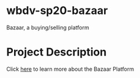 # wbdv-sp20-bazaar
Bazaar, a buying/selling platform

# Project Description

Click [here](https://docs.google.com/document/d/15P-kD-6Xecy23185pkeDW9y2AOa3eSNOLCfQKAuWYYo/edit?usp=sharing) to learn more about the Bazaar Platform
